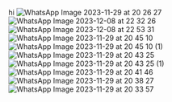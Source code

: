 hi 
![WhatsApp Image 2023-11-29 at 20 26 27](https://github.com/sharveshram120/BTS2023/assets/153311745/718a1cb8-3689-4ef2-abf9-18a04905cf4c)![WhatsApp Image 2023-12-08 at 22 32 26](https://github.com/sharveshram120/BTS2023/assets/153311745/a9077373-ac4c-47bd-865b-f537cf4f5bf5)
![WhatsApp Image 2023-12-08 at 22 53 31](https://github.com/sharveshram120/BTS2023/assets/153311745/11ba28f1-d726-4186-88ec-c010c36cb3d4)
![WhatsApp Image 2023-11-29 at 20 45 10](https://github.com/sharveshram120/BTS2023/assets/153311745/cc8fc294-142a-49c1-97f6-fdea39ae128e)
![WhatsApp Image 2023-11-29 at 20 45 10 (1)](https://github.com/sharveshram120/BTS2023/assets/153311745/9e3e4bd7-441d-49ba-b893-285dcb9ff8a1)
![WhatsApp Image 2023-11-29 at 20 43 25](https://github.com/sharveshram120/BTS2023/assets/153311745/e5059474-b2ee-44e4-b165-6c79bf3d3386)
![WhatsApp Image 2023-11-29 at 20 43 25 (1)](https://github.com/sharveshram120/BTS2023/assets/153311745/bb37acce-b5b4-42c0-ab88-03e9de7bcd04)
![WhatsApp Image 2023-11-29 at 20 41 46](https://github.com/sharveshram120/BTS2023/assets/153311745/7369c000-b80e-4316-bd52-74e145ec0007)
![WhatsApp Image 2023-11-29 at 20 38 27](https://github.com/sharveshram120/BTS2023/assets/153311745/844a391a-448e-4c3b-9796-00273eaaf3d8)
![WhatsApp Image 2023-11-29 at 20 33 57](https://github.com/sharveshram120/BTS2023/assets/153311745/7ab88739-0ef3-4c14-9789-039ba546652d)


